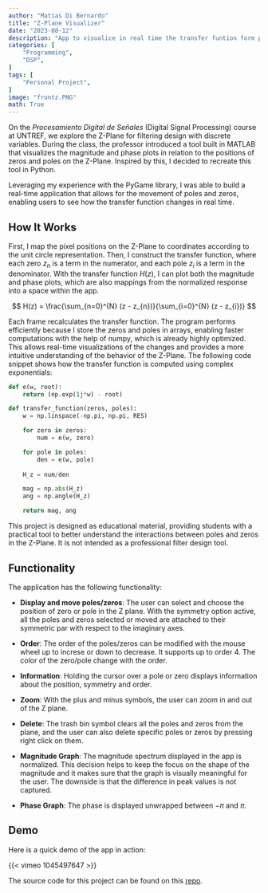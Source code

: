 ```yaml
---
author: "Matías Di Bernardo"
title: "Z-Plane Visualizer"
date: "2023-08-12"
description: "App to visualice in real time the transfer funtion form pole and cero distribution in the z-plane."
categories: [
    "Programming",
    "DSP",
]
tags: [
    "Personal Project",
]
image: "frontz.PNG"
math: True
---
```


On the *Procesamiento Digital de Señales* (Digital Signal Processing) course at UNTREF, we explore the Z-Plane for filtering design with discrete variables. During the class, the professor introduced a tool built in MATLAB that visualizes the magnitude and phase plots in relation to the positions of zeros and poles on the Z-Plane. Inspired by this, I decided to recreate this tool in Python. 

Leveraging my experience with the PyGame library, I was able to build a real-time application that allows for the movement of poles and zeros, enabling users to see how the transfer function changes in real time.

## How It Works
First, I map the pixel positions on the Z-Plane to coordinates according to the unit circle representation. Then, I construct the transfer function, where each zero $z_{n}$ is a term in the numerator, and each pole $z_{i}$ is a term in the denominator. With the transfer function $H(z)$, I can plot both the magnitude and phase plots, which are also mappings from the normalized response into a space within the app.

$$ 
H(z) = \frac{\sum_{n=0}^{N} (z - z_{n})}{\sum_{i=0}^{N} (z - z_{i})}
$$

Each frame recalculates the transfer function. The program performs efficiently because I store the zeros and poles in arrays, enabling faster computations with the help of numpy, which is already highly optimized. This allows real-time visualizations of the changes and provides a more intuitive understanding of the behavior of the Z-Plane. The following code snippet shows how the transfer function is computed using complex exponentials:

```python
def e(w, root):
    return (np.exp(1j*w) - root)

def transfer_function(zeros, poles):
    w = np.linspace(-np.pi, np.pi, RES)

    for zero in zeros:
        num = e(w, zero)

    for pole in poles:
        den = e(w, pole)
    
    H_z = num/den

    mag = np.abs(H_z)
    ang = np.angle(H_z)

    return mag, ang
```
This project is designed as educational material, providing students with a practical tool to better understand the interactions between poles and zeros in the Z-Plane. It is not intended as a professional filter design tool.

## Functionality
The application has the following functionality:

- **Display and move poles/zeros**: The user can select and choose the position of zero or pole in the Z plane. With the symmetry option active, all the poles and zeros selected or moved are attached to their symmetric par with respect to the imaginary axes.

- **Order**: The order of the poles/zeros can be modified with the mouse wheel up to increse or down to decrease. It supports up to order 4. The color of the zero/pole change with the order.

- **Information**: Holding the cursor over a pole or zero displays information about the position, symmetry and order.

- **Zoom**: With the plus and minus symbols, the user can zoom in and out of the Z plane.

- **Delete**: The trash bin symbol clears all the poles and zeros from the plane, and the user can also delete specific poles or zeros by pressing right click on them.

- **Magnitude Graph**: The magnitude spectrum displayed in the app is normalized. This decision helps to keep the focus on the shape of the magnitude and it makes sure that the graph is visually meaningful for the user. The downside is that the difference in peak values is not captured.

- **Phase Graph**: The phase is displayed unwrapped between $-\pi$ and $\pi$.

## Demo
Here is a quick demo of the app in action:

{{< vimeo 1045497647 >}}

The source code for this project can be found on this [repo](https://github.com/MatiasDiBernardo/Z-Plane_Visualizer).